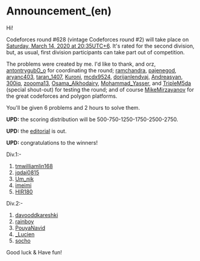 # Announcement_(en)

Hi!

Codeforces round #628 (vintage Codeforces round #2) will take place on [Saturday, March 14, 2020 at 20:35UTC+6](https://codeforces.com/https://www.timeanddate.com/worldclock/fixedtime.html?day=14&month=3&year=2020&hour=17&min=35&sec=0&p1=166). It's rated for the second division, but, as usual, first division participants can take part out of competition.

The problems were created by me. I'd like to thank, and orz, [antontrygubO_o](https://codeforces.com/profile/antontrygubO_o "Grandmaster antontrygubO_o") for coordinating the round; [ramchandra](https://codeforces.com/profile/ramchandra "Expert ramchandra"), [pajenegod](https://codeforces.com/profile/pajenegod "International Master pajenegod"), [aryanc403](https://codeforces.com/profile/aryanc403 "International Master aryanc403"), [taran_1407](https://codeforces.com/profile/taran_1407 "Master taran_1407"), [Kuroni](https://codeforces.com/profile/Kuroni "International Grandmaster Kuroni"), [mcdx9524](https://codeforces.com/profile/mcdx9524 "Candidate Master mcdx9524"), [dorijanlendvaj](https://codeforces.com/profile/dorijanlendvaj "Master dorijanlendvaj"), [Andreasyan](https://codeforces.com/profile/Andreasyan "Master Andreasyan"), [300iq](https://codeforces.com/profile/300iq "Legendary Grandmaster 300iq"), [zoooma13](https://codeforces.com/profile/zoooma13 "Candidate Master zoooma13"), [Osama_Alkhodairy](https://codeforces.com/profile/Osama_Alkhodairy "Master Osama_Alkhodairy"), [Mohammad_Yasser](https://codeforces.com/profile/Mohammad_Yasser "Master Mohammad_Yasser"), and [TripleM5da](https://codeforces.com/profile/TripleM5da "Grandmaster TripleM5da") (special shout-out) for testing the round; and of course [MikeMirzayanov](https://codeforces.com/profile/MikeMirzayanov "Headquarters, MikeMirzayanov") for the great codeforces and polygon platforms.

You'll be given 6 problems and 2 hours to solve them.

**UPD:** the scoring distribution will be 500-750-1250-1750-2500-2750.

**UPD:** the [editorial](Tutorial_(en).md) is out.

**UPD:** congratulations to the winners!

Div.1:-

 1. [tmwilliamlin168](https://codeforces.com/profile/tmwilliamlin168 "International Grandmaster tmwilliamlin168")
2. [jqdai0815](https://codeforces.com/profile/jqdai0815 "Legendary Grandmaster jqdai0815")
3. [Um_nik](https://codeforces.com/profile/Um_nik "Legendary Grandmaster Um_nik")
4. [imeimi](https://codeforces.com/profile/imeimi "International Grandmaster imeimi")
5. [HIR180](https://codeforces.com/profile/HIR180 "Legendary Grandmaster HIR180")

Div.2:-

 1. [davooddkareshki](https://codeforces.com/profile/davooddkareshki "International Master davooddkareshki")
2. [rainboy](https://codeforces.com/profile/rainboy "Expert rainboy")
3. [PouyaNavid](https://codeforces.com/profile/PouyaNavid "Master PouyaNavid")
4. [_Lucien](https://codeforces.com/profile/_Lucien "Master _Lucien")
5. [socho](https://codeforces.com/profile/socho "Master socho")

Good luck & Have fun!

